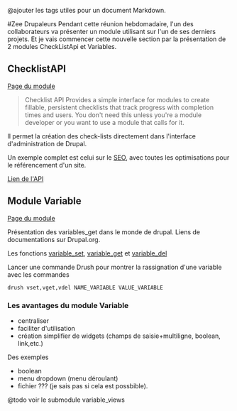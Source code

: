 @ajouter les tags utiles pour un document Markdown.

#Zee Drupaleurs
Pendant cette réunion hebdomadaire, l'un des collaborateurs va présenter
un module utilisant sur l'un de ses derniers projets.
Et je vais commencer cette nouvelle section par la présentation de 2
modules CheckListApi et Variables.


## ChecklistAPI
[Page du module](https://drupal.org/project/checklistapi)

> Checklist API Provides a simple interface for modules to create fillable, persistent checklists that track progress with completion times and users. You don't need this unless you're a module developer or you want to use a module that calls for it.

Il permet la création des check-lists directement dans l'interface d'administration de Drupal.

Un exemple complet est celui sur le [SEO](https://drupal.org/project/seo_checklist), avec toutes les optimisations pour le référencement d'un site.

[Lien de l'API](http://drupalcode.org/project/checklistapi.git/blob/refs/heads/7.x-1.x:/checklistapi.api.php)

## Module Variable 
[Page du module](https://drupal.org/project/variable)

Présentation des variables_get dans le monde de drupal. 
Liens de documentations sur Drupal.org.

Les fonctions [variable_set](https://api.drupal.org/api/drupal/includes!bootstrap.inc/function/variable_set/7), [variable_get](https://api.drupal.org/api/drupal/includes!bootstrap.inc/function/variable_get/7) et [variable_del](https://api.drupal.org/api/drupal/includes!bootstrap.inc/function/variable_del/7)

Lancer une commande Drush pour montrer la rassignation d'une variable avec les commandes 

```
drush vset,vget,vdel NAME_VARIABLE VALUE_VARIABLE
```


### Les avantages du module Variable
- centraliser
- faciliter d'utilisation 
- création simplifier de widgets (champs de saisie+multiligne, boolean,
  link,etc.)

Des exemples
- boolean
- menu dropdown (menu déroulant)
- fichier ??? (je sais pas si cela est possbible).

@todo voir le submodule variable_views
